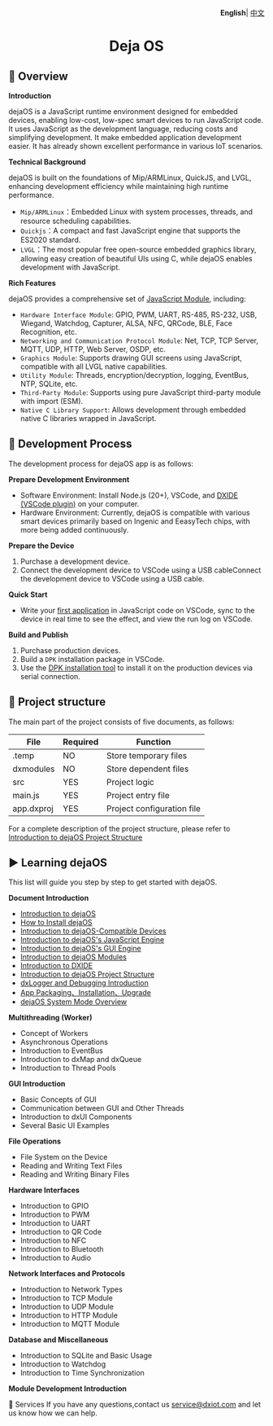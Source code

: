 <p align="right">
    <b>English</b>| <a href="./README_CN.md">中文</a>
</p>

<h1 align="center">Deja OS</h1>

📒 Overview
-------------

**Introduction**

dejaOS is a JavaScript runtime environment designed for embedded devices, enabling low-cost, low-spec smart devices to run JavaScript code. It uses JavaScript as the development language, reducing costs and simplifying development. It make embedded application development easier. It has already shown excellent performance in various IoT scenarios.

**Technical Background**

dejaOS is built on the foundations of Mip/ARMLinux, QuickJS, and LVGL, enhancing development efficiency while maintaining high runtime performance.

- `Mip/ARMLinux`：Embedded Linux with system processes, threads, and resource scheduling capabilities.
- `Quickjs`：A compact and fast JavaScript engine that supports the ES2020 standard.
- `LVGL`：The most popular free open-source embedded graphics library, allowing easy creation of beautiful UIs using C, while dejaOS enables development with JavaScript.

**Rich Features** 

dejaOS provides a comprehensive set of [JavaScript Module](./src/README.md), including:

- `Hardware Interface Module`: GPIO, PWM, UART, RS-485, RS-232, USB, Wiegand, Watchdog, Capturer, ALSA, NFC, QRCode, BLE, Face Recognition, etc.
- `Networking and Communication Protocol Module`: Net, TCP, TCP Server, MQTT, UDP, HTTP, Web Server, OSDP, etc.
- `Graphics Module`: Supports drawing GUI screens using JavaScript, compatible with all LVGL native capabilities.
- `Utility Module`: Threads, encryption/decryption, logging, EventBus, NTP, SQLite, etc.
- `Third-Party Module`: Supports using pure JavaScript third-party module with import (ESM).
- `Native C Library Support`: Allows development through embedded native C libraries wrapped in JavaScript.

🚀 Development Process
-------

The development process for dejaOS app is as follows:

**Prepare Development Environment**

- Software Environment: Install Node.js (20+), VSCode, and [DXIDE (VSCode plugin)](https://marketplace.visualstudio.com/items?itemName=dxide.dxide) on your computer.
- Hardware Environment: Currently, dejaOS is compatible with various smart devices primarily based on Ingenic and EeasyTech chips, with more being added continuously.

**Prepare the Device**

1. Purchase a development device.
2. Connect the development device to VSCode using a USB cableConnect the development device to VSCode using a USB cable.

**Quick Start**

- Write your [first application](./docs/demo.md) in JavaScript code on VSCode, sync to the device in real time to see the effect, and view the run log on VSCode.

**Build and Publish**

1. Purchase production devices.
2. Build a `DPK` installation package in VSCode.
3. Use the [DPK installation tool]() to install it on the production devices via serial connection.

🤖 Project structure
-------

The main part of the project consists of five documents, as follows:

| File | Required | Function |
|-------|-------|------|
| .temp | NO | Store temporary files |
| dxmodules | NO | Store dependent files |
| src | YES | Project logic |
| main.js | YES | Project entry file | 
| app.dxproj | YES | Project configuration file |

For a complete description of the project structure, please refer to [Introduction to dejaOS Project Structure](/docs/project.md)

▶️ Learning dejaOS
---------------

This list will guide you step by step to get started with dejaOS.

**Document Introduction**
- [Introduction to dejaOS](docs/introduction.md)
- [How to Install dejaOS](docs/install.md)
- [Introduction to dejaOS-Compatible Devices](docs/devices.md)
- [Introduction to dejaOS's JavaScript Engine](docs/quickjs.md)
- [Introduction to dejaOS's GUI Engine](docs/lvgl.md)
- [Introduction to dejaOS Modules](docs/module.md)
- [Introduction to DXIDE](docs/dxide.md)
- [Introduction to dejaOS Project Structure](docs/project.md)
- [dxLogger and Debugging Introduction](docs/logger.md)
- [App Packaging、Installation、Upgrade](docs/app.md)
- [dejaOS System Mode Overview](docs/mode.md)

**Multithreading (Worker)**
- Concept of Workers
- Asynchronous Operations
- Introduction to EventBus
- Introduction to dxMap and dxQueue
- Introduction to Thread Pools

**GUI Introduction**
- Basic Concepts of GUI
- Communication between GUI and Other Threads
- Introduction to dxUI Components
- Several Basic UI Examples

**File Operations**
- File System on the Device
- Reading and Writing Text Files
- Reading and Writing Binary Files

**Hardware Interfaces**
- Introduction to GPIO
- Introduction to PWM
- Introduction to UART
- Introduction to QR Code
- Introduction to NFC
- Introduction to Bluetooth
- Introduction to Audio

**Network Interfaces and Protocols**
- Introduction to Network Types
- Introduction to TCP Module
- Introduction to UDP Module
- Introduction to HTTP Module
- Introduction to MQTT Module

**Database and Miscellaneous**
- Introduction to SQLite and Basic Usage
- Introduction to Watchdog
- Introduction to Time Synchronization

**Module Development Introduction**

🤝 Services
If you have any questions,contact us  service@dxiot.com and let us know how we can help.
